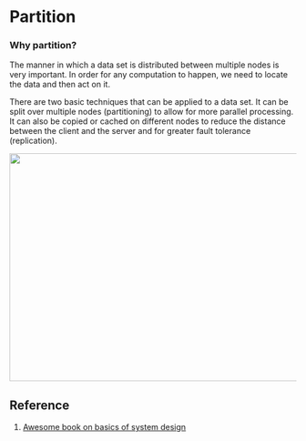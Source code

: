 # Partition
### Why partition?
The manner in which a data set is distributed between multiple nodes is very important. In order for any computation to happen, we need to locate the data and then act on it.

There are two basic techniques that can be applied to a data set. It can be split over multiple nodes (partitioning) to allow for more parallel processing. It can also be copied or cached on different nodes to reduce the distance between the client and the server and for greater fault tolerance (replication).

<img src="https://github.com/gauxs/sysd/blob/master/media/image/part_repl.jpg?raw=true" width="600" height="400">

## Reference
1. [Awesome book on basics of system design](http://book.mixu.net/distsys/single-page.html)
